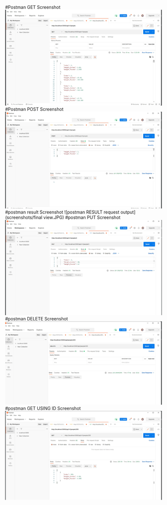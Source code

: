 
#Postman GET Screenshot
![postman GET request output](screenshots/get.JPG)
#Postman POST Screenshot
![postman POST request output](screenshots/post.JPG)
#postman result Screenshot
![postman RESULT request output](screenshots/final view.JPG)
#postman PUT Screenshot
![postman PUT request output](screenshots/put.JPG)
#postman DELETE Screenshot
![postman DELETE request output](screenshots/delete.JPG)
#postman GET USING ID Screenshot
![postman POST request output](screenshots/getUsingid.JPG)
